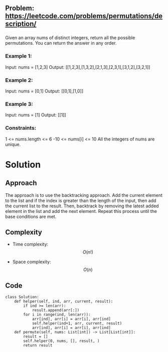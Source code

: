 ## Problem: https://leetcode.com/problems/permutations/description/
### 
Given an array nums of distinct integers, return all the possible permutations. You can return the answer in any order.
 
### Example 1:
Input: nums = [1,2,3]
Output: [[1,2,3],[1,3,2],[2,1,3],[2,3,1],[3,1,2],[3,2,1]]

### Example 2:
Input: nums = [0,1]
Output: [[0,1],[1,0]]

### Example 3:
Input: nums = [1]
Output: [[1]]

### Constraints:
1 <= nums.length <= 6
-10 <= nums[i] <= 10
All the integers of nums are unique.

# Solution

## Approach
The approach is to use the backtracking approach. Add the current element to the list and if the index is greater than the length of the input, then add the current list to the result. Then, backtrack by removing the latest added element in the list and add the next element. Repeat this process until the base conditions are met.

## Complexity
- Time complexity:
$$O(n!)$$

- Space complexity:
$$O(n)$$

## Code
```python3 []
class Solution:
    def helper(self, ind, arr, current, result):
        if ind >= len(arr):
            result.append(arr[:])
        for i in range(ind, len(arr)):
            arr[ind], arr[i] = arr[i], arr[ind]
            self.helper(ind+1, arr, current, result)
            arr[ind], arr[i] = arr[i], arr[ind]
    def permute(self, nums: List[int]) -> List[List[int]]:
        result = []
        self.helper(0, nums, [], result, )
        return result
```
